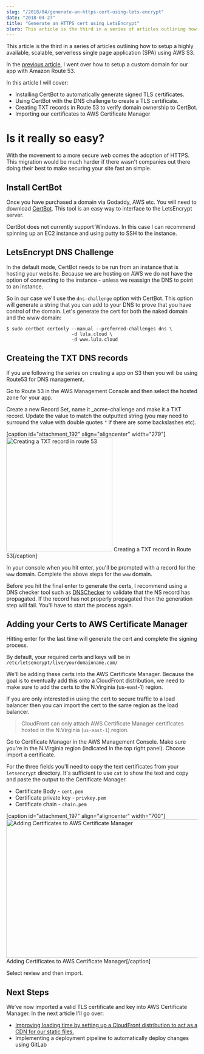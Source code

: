 ```yaml
---
slug: "/2018/04/generate-an-https-cert-using-lets-encrypt"
date: "2018-04-27"
title: "Generate an HTTPS cert using LetsEncrypt"
blurb: This article is the third in a series of articles outlining how to setup a highly available, scalable, serverless single page application (SPA) using AWS S3.
---
```


This article is the third in a series of articles outlining how to setup a highly available, scalable, serverless single page application (SPA) using AWS S3.

In the <a href="https://www.jforte.me/2018/04/using-a-custom-domain-for-an-s3-hosted-website-with-amazon-route53/" rel="noopener" target="_blank">previous article</a>, I went over how to setup a custom domain for our app with Amazon Route 53.

In this article I will cover:
<ul>
 	<li>Installing CertBot to automatically generate signed TLS certificates.</li>
 	<li>Using CertBot with the DNS challenge to create a TLS certificate.</li>
 	<li>Creating TXT records in Route 53 to verify domain ownership to CertBot.</li>
 	<li>Importing our certificates to AWS Certificate Manager</li>
</ul>
<h1>Is it really so easy?</h1>
With the movement to a more secure web comes the adoption of HTTPS. This migration would be much harder if there wasn't companies out there doing their best to make securing your site fast an simple.
<h2>Install CertBot</h2>
Once you have purchased a domain via Godaddy, AWS etc. You will need to download <a href="https://certbot.eff.org/">CertBot</a>. This tool is an easy way to interface to the LetsEncrypt server.

CertBot does not currently support Windows. In this case I can recommend spinning up an EC2 instance and using putty to SSH to the instance.
<h2>LetsEncrypt DNS Challenge</h2>
In the default mode, CertBot needs to be run from an instance that is hosting your website. Because we are hosting on AWS we do not have the option of connecting to the instance - unless we reassign the DNS to point to an instance.

So in our case we'll use the <code>dns-challenge</code> option with CertBot. This option will generate a string that you can add to your DNS to prove that you have control of the domain. Let's generate the cert for both the naked domain and the www domain:
<pre><code class="bash">$ sudo certbot certonly --manual --preferred-challenges dns \
                        -d lula.cloud \
                        -d www.lula.cloud</code></pre>
<h2>Createing the TXT DNS records</h2>
If you are following the series on creating a app on S3 then you will be using Route53 for DNS management.

Go to Route 53 in the AWS Management Console and then select the hosted zone for your app.

Create a new Record Set, name it _acme-challenge and make it a TXT record. Update the value to match the outputted string (you may need to surround the value with double quotes <code>"</code> if there are some backslashes etc).

[caption id="attachment_192" align="aligncenter" width="279"]<img src="https://www.jforte.me/wp-content/uploads/2018/04/Screenshot-from-2018-04-27-18-43-36-279x300.png" alt="Creating a TXT record in route 53" class="size-medium wp-image-192" width="279" height="300"> Creating a TXT record in Route 53[/caption]

In your console when you hit enter, you'll be prompted with a record for the <code>www</code> domain. Complete the above steps for the <code>www</code> domain.

Before you hit the final enter to generate the certs, I recommend using a DNS checker tool such as <a href="https://dnschecker.org/">DNSChecker</a> to validate that the NS record has propagated. If the record has not properly propagated then the generation step will fail. You'll have to start the process again.
<h2>Adding your Certs to AWS Certificate Manager</h2>
Hitting enter for the last time will generate the cert and complete the signing process.

By default, your required certs and keys will be in <code>/etc/letsencrypt/live/yourdomainname.com/</code>

We'll be adding these certs into the AWS Certificate Manager. Because the goal is to eventually add this onto a CloudFront distribution, we need to make sure to add the certs to the N.Virginia (us-east-1) region.

If you are only interested in using the cert to secure traffic to a load balancer then you can import the cert to the same region as the load balancer.
<blockquote>CloudFront can only attach AWS Certificate Manager certificates hosted in the N.Virginia (<code>us-east-1</code>) region.</blockquote>
Go to Certificate Manager in the AWS Management Console. Make sure you're in the N.Virginia region (indicated in the top right panel). Choose import a certificate.

For the three fields you'll need to copy the text certificates from your <code>letsencrypt</code> directory. It's sufficient to use <code>cat</code> to show the text and copy and paste the output to the Certificate Manager.
<ul>
 	<li>Certificate Body - <code>cert.pem</code></li>
 	<li>Certificate private key - <code>privkey.pem</code></li>
 	<li>Certificate chain - <code>chain.pem</code></li>
</ul>
[caption id="attachment_197" align="aligncenter" width="700"]<img src="https://www.jforte.me/wp-content/uploads/2018/04/Screenshot-from-2018-04-27-19-43-21-768x401.png" alt="Adding Certificates to AWS Certificate Manager" class="size-medium_large wp-image-197" width="700" height="365"> Adding Certificates to AWS Certificate Manager[/caption]

Select review and then import.
<h2>Next Steps</h2>
We've now imported a valid TLS certificate and key into AWS Certificate Manager. In the next article I'll go over:
<ul>
 	<li><a href="https://www.jforte.me/2018/05/improve-loading-time-of-a-vue-js-app-hosted-s3-cloudfront/">Improving loading time by setting up a CloudFront distribution to act as a CDN for our static files.</a></li>
 	<li>Implementing a deployment pipeline to automatically deploy changes using GitLab</li>
</ul>